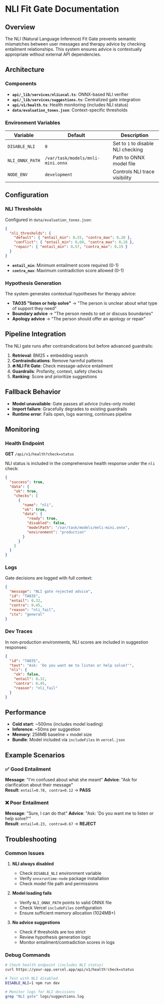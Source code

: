 # NLI Fit Gate Documentation

## Overview

The NLI (Natural Language Inference) Fit Gate prevents semantic mismatches between user messages and therapy advice by checking entailment relationships. This system ensures advice is contextually appropriate without external API dependencies.

## Architecture

### Components

- **`api/_lib/services/nliLocal.ts`**: ONNX-based NLI verifier
- **`api/_lib/services/suggestions.ts`**: Centralized gate integration
- **`api/v1/health.ts`**: Health monitoring (includes NLI status)
- **`data/evaluation_tones.json`**: Context-specific thresholds

### Environment Variables

| Variable | Default | Description |
|----------|---------|-------------|
| `DISABLE_NLI` | `0` | Set to `1` to disable NLI checking |
| `NLI_ONNX_PATH` | `/var/task/models/mnli-mini.onnx` | Path to ONNX model file |
| `NODE_ENV` | `development` | Controls NLI trace visibility |

## Configuration

### NLI Thresholds

Configured in `data/evaluation_tones.json`:

```json
{
  "nli_thresholds": {
    "default": { "entail_min": 0.55, "contra_max": 0.20 },
    "conflict": { "entail_min": 0.60, "contra_max": 0.18 },
    "repair": { "entail_min": 0.57, "contra_max": 0.19 }
  }
}
```

- **`entail_min`**: Minimum entailment score required (0-1)
- **`contra_max`**: Maximum contradiction score allowed (0-1)

### Hypothesis Generation

The system generates contextual hypotheses for therapy advice:

- **TA035 "listen or help solve"** → "The person is unclear about what type of support they need"
- **Boundary advice** → "The person needs to set or discuss boundaries"
- **Apology advice** → "The person should offer an apology or repair"

## Pipeline Integration

The NLI gate runs after contraindications but before advanced guardrails:

1. **Retrieval**: BM25 + embedding search
2. **Contraindications**: Remove harmful patterns
3. **🔥 NLI Fit Gate**: Check message-advice entailment
4. **Guardrails**: Profanity, context, safety checks
5. **Ranking**: Score and prioritize suggestions

## Fallback Behavior

- **Model unavailable**: Gate passes all advice (rules-only mode)
- **Import failure**: Gracefully degrades to existing guardrails
- **Runtime error**: Fails open, logs warning, continues pipeline

## Monitoring

### Health Endpoint

**GET** `/api/v1/health?check=status`

NLI status is included in the comprehensive health response under the `nli` check:

```json
{
  "success": true,
  "data": {
    "ok": true,
    "checks": [
      {
        "name": "nli",
        "ok": true,
        "data": {
          "ready": true,
          "disabled": false,
          "modelPath": "/var/task/models/mnli-mini.onnx",
          "environment": "production"
        }
      }
    ]
  }
}
```

### Logs

Gate decisions are logged with full context:

```json
{
  "message": "NLI gate rejected advice",
  "id": "TA035",
  "entail": 0.32,
  "contra": 0.45,
  "reason": "nli_fail",
  "ctx": "general"
}
```

### Dev Traces

In non-production environments, NLI scores are included in suggestion responses:

```json
{
  "id": "TA035",
  "text": "Ask: 'Do you want me to listen or help solve?'",
  "nli": {
    "ok": false,
    "entail": 0.32,
    "contra": 0.45,
    "reason": "nli_fail"
  }
}
```

## Performance

- **Cold start**: ~500ms (includes model loading)
- **Inference**: ~50ms per suggestion
- **Memory**: 256MB baseline + model size
- **Bundle**: Model included via `includeFiles` in `vercel.json`

## Example Scenarios

### ✅ Good Entailment

**Message**: "I'm confused about what she meant"
**Advice**: "Ask for clarification about their message"  
**Result**: `entail=0.78, contra=0.12` → **PASS**

### ❌ Poor Entailment

**Message**: "Sure, I can do that"
**Advice**: "Ask: 'Do you want me to listen or help solve?'"  
**Result**: `entail=0.23, contra=0.67` → **REJECT**

## Troubleshooting

### Common Issues

1. **NLI always disabled**
   - Check `DISABLE_NLI` environment variable
   - Verify `onnxruntime-node` package installation
   - Check model file path and permissions

2. **Model loading fails**
   - Verify `NLI_ONNX_PATH` points to valid ONNX file
   - Check Vercel `includeFiles` configuration
   - Ensure sufficient memory allocation (1024MB+)

3. **No advice suggestions**
   - Check if thresholds are too strict
   - Review hypothesis generation logic
   - Monitor entailment/contradiction scores in logs

### Debug Commands

```bash
# Check health endpoint (includes NLI status)
curl https://your-app.vercel.app/api/v1/health?check=status

# Test with NLI disabled
DISABLE_NLI=1 npm run dev

# Monitor logs for NLI decisions
grep "NLI gate" logs/suggestions.log
```
